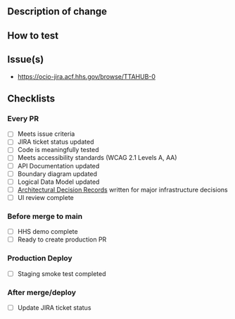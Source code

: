 ## Description of change



## How to test


## Issue(s)

* https://ocio-jira.acf.hhs.gov/browse/TTAHUB-0


## Checklists

### Every PR

<!-- Add details to each completed item -->
- [ ] Meets issue criteria
- [ ] JIRA ticket status updated
- [ ] Code is meaningfully tested
- [ ] Meets accessibility standards (WCAG 2.1 Levels A, AA)
- [ ] API Documentation updated
- [ ] Boundary diagram updated
- [ ] Logical Data Model updated
- [ ] [Architectural Decision Records](https://adr.github.io/) written for major infrastructure decisions
- [ ] UI review complete

### Before merge to main

- [ ] HHS demo complete
- [ ] Ready to create production PR

### Production Deploy

- [ ] Staging smoke test completed

### After merge/deploy

- [ ] Update JIRA ticket status
